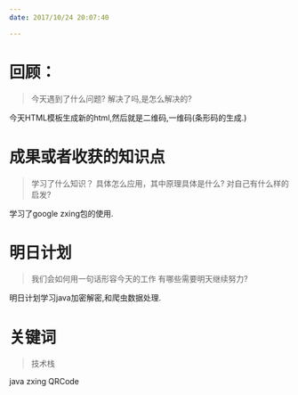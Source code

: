 ```yaml
---
date: 2017/10/24 20:07:40

---
```


# 回顾：
> 今天遇到了什么问题?
> 解决了吗,是怎么解决的?

今天HTML模板生成新的html,然后就是二维码,一维码(条形码的生成.)

# 成果或者收获的知识点
> 学习了什么知识？
> 具体怎么应用，其中原理具体是什么?
> 对自己有什么样的启发?

学习了google zxing包的使用.

# 明日计划
> 我们会如何用一句话形容今天的工作
> 有哪些需要明天继续努力?

明日计划学习java加密解密,和爬虫数据处理.

# 关键词
> 技术栈

java zxing QRCode
